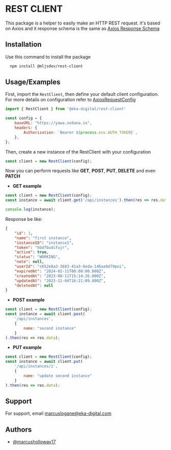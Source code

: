 
# REST CLIENT

This package is a helper to easily make an HTTP REST request. it's based on Axios and it response schema is the same as [Axios Response Schema](https://www.npmjs.com/package/axios#response-schema) 

## Installation

Use this command to install the package

```bash
  npm install @mljsdev/rest-client
```
    
## Usage/Examples
First, import the `RestClient`, then define your default client configuration. For more details on configuration refer to [AxiosRequestConfig](https://www.npmjs.com/package/axios#request-config)
```javascript
import { RestClient } from '@eka-digital/rest-client'

const config = {
    baseURL: "https://yawa.sedana.io",
    headers: {
        Authorization: `Bearer ${process.env.AUTH_TOKEN}`,
    },
};
```

Then, create a new instance of the RestClient with your configuration
```javascript
const client = new RestClient(config);
```

Now you can perform requests like **GET**, **POST**, **PUT**, **DELETE** and even **PATCH**

 * **GET example**

```javascript
const client = new RestClient(config);
const instance = await client.get('/api/instances').then(res => res.data);

console.log(instance);
```
Response be like: 
```json
{
    "id": 1,
    "name": "first instance",
    "instanceID": "instance1",
    "token": "hbdfbudifujr",
    "active": true,
    "status": "WORKING",
    "note": null,
    "userId": "c652e8a3-3683-41a3-8eda-146aa9d79poi",
    "expiredAt": "2024-02-11T00:00:00.000Z",
    "createdAt": "2023-08-11T15:14:26.000Z",
    "updatedAt": "2023-11-04T16:21:09.000Z",
    "deletedAt": null
}
```

 * **POST example**

```javascript
const client = new RestClient(config);
const instance = await client.post(
    '/api/instances', 
    { 
        name: "second instance" 
    }
).then(res => res.data);
```

 * **PUT example**

```javascript
const client = new RestClient(config);
const instance = await client.put(
    '/api/instances/1', 
    { 
        name: "update second instance" 
    }
).then(res => res.data);
```
## Support

For support, email marcuslogane@eka-digital.com


## Authors

- [@marcusholloway17](https://www.github.com/marcusholloway17)

